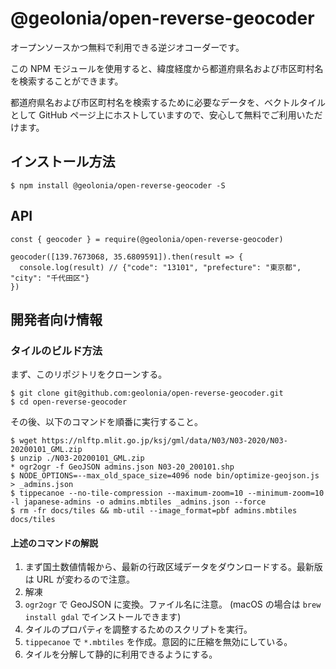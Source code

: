 # @geolonia/open-reverse-geocoder

オープンソースかつ無料で利用できる逆ジオコーダーです。

この NPM モジュールを使用すると、緯度経度から都道府県名および市区町村名を検索することができます。

都道府県名および市区町村名を検索するために必要なデータを、ベクトルタイルとして GitHub ページ上にホストしていますので、安心して無料でご利用いただけます。

## インストール方法

```
$ npm install @geolonia/open-reverse-geocoder -S
```

## API

```
const { geocoder } = require(@geolonia/open-reverse-geocoder)

geocoder([139.7673068, 35.6809591]).then(result => {
  console.log(result) // {"code": "13101", "prefecture": "東京都", "city": "千代田区"}
})
```

## 開発者向け情報

### タイルのビルド方法

まず、このリポジトリをクローンする。

```
$ git clone git@github.com:geolonia/open-reverse-geocoder.git
$ cd open-reverse-geocoder
```

その後、以下のコマンドを順番に実行すること。

```
$ wget https://nlftp.mlit.go.jp/ksj/gml/data/N03/N03-2020/N03-20200101_GML.zip
$ unzip ./N03-20200101_GML.zip
* ogr2ogr -f GeoJSON admins.json N03-20_200101.shp
$ NODE_OPTIONS=--max_old_space_size=4096 node bin/optimize-geojson.js > _admins.json
$ tippecanoe --no-tile-compression --maximum-zoom=10 --minimum-zoom=10 -l japanese-admins -o admins.mbtiles _admins.json --force
$ rm -fr docs/tiles && mb-util --image_format=pbf admins.mbtiles docs/tiles
```

#### 上述のコマンドの解説

1. まず国土数値情報から、最新の行政区域データをダウンロードする。最新版は URL が変わるので注意。
2. 解凍
3. `ogr2ogr` で GeoJSON に変換。ファイル名に注意。 (macOS の場合は `brew install gdal` でインストールできます)
4. タイルのプロパティを調整するためのスクリプトを実行。
5. `tippecanoe` で `*.mbtiles` を作成。意図的に圧縮を無効にしている。
6. タイルを分解して静的に利用できるようにする。
